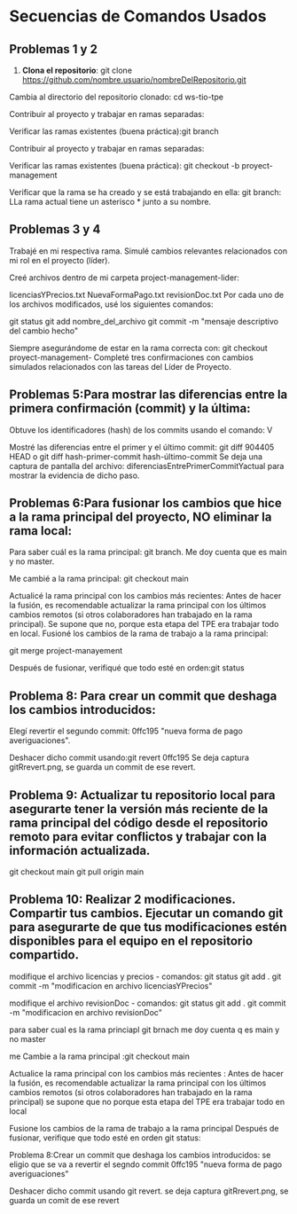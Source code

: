 # Secuencias de Comandos Usados

## Problemas 1 y 2

1. **Clona el repositorio**:
git clone https://github.com/nombre.usuario/nombreDelRepositorio.git


Cambia al directorio del repositorio clonado:
cd ws-tio-tpe

Contribuir al proyecto y trabajar en ramas separadas:

Verificar las ramas existentes (buena práctica):git branch

Contribuir al proyecto y trabajar en ramas separadas:

Verificar las ramas existentes (buena práctica): git checkout -b proyect-management

 Verificar que la rama se ha creado y se está trabajando en ella: git branch: LLa rama actual tiene un asterisco * junto a su nombre.


## Problemas 3 y 4


Trabajé en mi respectiva rama. Simulé cambios relevantes relacionados con mi rol en el proyecto (líder).

Creé archivos dentro de mi carpeta project-management-lider:

licenciasYPrecios.txt
NuevaFormaPago.txt
revisionDoc.txt
Por cada uno de los archivos modificados, usé los siguientes comandos:

git status
git add nombre_del_archivo
git commit -m "mensaje descriptivo del cambio hecho"


Siempre asegurándome de estar en la rama correcta con: git checkout proyect-management-  Completé tres confirmaciones con cambios simulados relacionados con las tareas del Líder de Proyecto.


## Problemas 5:Para mostrar las diferencias entre la primera confirmación (commit) y la última:

Obtuve los identificadores (hash) de los commits usando el comando: V

Mostré las diferencias entre el primer y el último commit: git diff 904405 HEAD o git diff hash-primer-commit hash-último-commit
Se deja una captura de pantalla del archivo: diferenciasEntrePrimerCommitYactual para mostrar la evidencia de dicho paso.


## Problemas 6:Para fusionar los cambios que hice a la rama principal del proyecto, NO eliminar la rama local:


Para saber cuál es la rama principal: git branch. Me doy cuenta que es main y no master.

Me cambié a la rama principal: git checkout main

Actualicé la rama principal con los cambios más recientes: Antes de hacer la fusión, es recomendable actualizar la rama principal con los últimos cambios remotos (si otros colaboradores han trabajado en la rama principal). Se supone que no, porque esta etapa del TPE era trabajar todo en local.
Fusioné los cambios de la rama de trabajo a la rama principal:

git merge project-manayement

Después de fusionar, verifiqué que todo esté en orden:git status


## Problema 8: Para crear un commit que deshaga los cambios introducidos:

Elegí revertir el segundo commit: 0ffc195 "nueva forma de pago averiguaciones".

Deshacer dicho commit usando:git revert 0ffc195 Se deja captura gitRrevert.png, se guarda un commit de ese revert.

## Problema 9: Actualizar tu repositorio local para asegurarte tener la versión más reciente de la rama principal del código desde el repositorio remoto para evitar conflictos y trabajar con la información actualizada. 
git checkout main
git pull origin main


## Problema 10: Realizar 2 modificaciones. Compartir tus cambios. Ejecutar un comando git para asegurarte de que tus modificaciones estén disponibles para el equipo en el repositorio compartido. 
modifique el archivo licencias y precios - comandos:
git status 
git add .
git commit -m "modificacion en archivo licenciasYPrecios"


modifique el archivo revisionDoc - comandos:
git status 
git add .
git commit -m "modificacion en archivo revisionDoc"










para saber cual es la rama princiapl git brnach me doy cuenta q es  main y no master

me Cambie a la rama principal :git checkout main

Actualice la rama principal con los cambios más recientes :
Antes de hacer la fusión, es recomendable actualizar la rama principal con los últimos cambios remotos (si otros colaboradores han trabajado en la rama principal) se supone que no porque esta etapa del TPE era trabajar todo en local

Fusione los cambios de la rama de trabajo a la rama principal
Después de fusionar,  verifique  que todo esté en orden git status:


Problema 8:Crear un commit que deshaga los cambios introducidos: se eligio que se va a revertir el segndo commit 0ffc195 "nueva forma de pago averiguaciones"

Deshacer dicho commit usando git revert. se deja captura gitRrevert.png, se guarda un comit de ese revert

